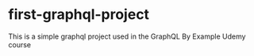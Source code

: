 # first-graphql-project
This is a simple graphql project used in the GraphQL By Example Udemy course
